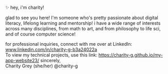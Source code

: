 ✨ hey, i'm charity! 

glad to see you here! I'm someone who's pretty passionate about digital literacy, lifelong learning and mentorship!
i have a wide range of interests across many disciplines, from math to art, and from philosophy to life sci, and of course computer science! 

for professional inquiries, connect with me over at LinkedIn: www.linkedin.com/in/charity-g-b3a24022a
<br>
To view my technical projects, use this link: https://charity-g.github.io/my-app-website23/
sincerely, 
<br>
Charity Grey (she/her)
@charity-g

<!---
charity-g/charity-g is a ✨ special ✨ repository because its `README.md` (this file) appears on your GitHub profile.
You can click the Preview link to take a look at your changes.
--->
